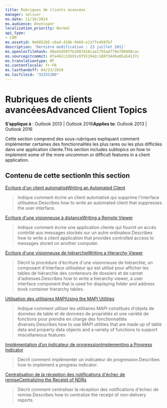 ```yaml
---
title: Rubriques de clients avancées
manager: soliver
ms.date: 11/16/2014
ms.audience: Developer
localization_priority: Normal
api_type:
- COM
ms.assetid: 9eb052b5-c0ad-418b-9469-e11ffe450fb7
description: 'Dernière modification : 23 juillet 2011'
ms.openlocfilehash: d0a43d5977b2007416caa1793ad779e790498cac
ms.sourcegitcommit: 8fe462c32b91c87911942c188f3445e85a54137c
ms.translationtype: MT
ms.contentlocale: fr-FR
ms.lasthandoff: 04/23/2019
ms.locfileid: "32331380"
---
```

# <a name="advanced-client-topics"></a><span data-ttu-id="0aa5b-103">Rubriques de clients avancées</span><span class="sxs-lookup"><span data-stu-id="0aa5b-103">Advanced Client Topics</span></span>

  
  
<span data-ttu-id="0aa5b-104">**S’applique à** : Outlook 2013 | Outlook 2016</span><span class="sxs-lookup"><span data-stu-id="0aa5b-104">**Applies to**: Outlook 2013 | Outlook 2016</span></span> 
  
<span data-ttu-id="0aa5b-105">Cette section comprend des sous-rubriques expliquant comment implémenter certaines des fonctionnalités les plus rares ou les plus difficiles dans une application cliente.</span><span class="sxs-lookup"><span data-stu-id="0aa5b-105">This section includes subtopics on how to implement some of the more uncommon or difficult features in a client application.</span></span>
  
## <a name="in-this-section"></a><span data-ttu-id="0aa5b-106">Contenu de cette section</span><span class="sxs-lookup"><span data-stu-id="0aa5b-106">In this section</span></span>

[<span data-ttu-id="0aa5b-107">Écriture d'un client automatisé</span><span class="sxs-lookup"><span data-stu-id="0aa5b-107">Writing an Automated Client</span></span>](writing-an-automated-client.md)
  
> <span data-ttu-id="0aa5b-108">Indique comment écrire un client automatisé qui supprime l'interface utilisateur.</span><span class="sxs-lookup"><span data-stu-id="0aa5b-108">Describes how to write an automated client that suppresses the user interface.</span></span>
    
[<span data-ttu-id="0aa5b-109">Écriture d'une visionneuse à distance</span><span class="sxs-lookup"><span data-stu-id="0aa5b-109">Writing a Remote Viewer</span></span>](writing-a-remote-viewer.md)
  
> <span data-ttu-id="0aa5b-110">Indique comment écrire une application cliente qui fournit un accès contrôlé aux messages stockés sur un autre ordinateur.</span><span class="sxs-lookup"><span data-stu-id="0aa5b-110">Describes how to write a client application that provides controlled access to messages stored on another computer.</span></span>
    
[<span data-ttu-id="0aa5b-111">Écriture d'une visionneuse de hiérarchie</span><span class="sxs-lookup"><span data-stu-id="0aa5b-111">Writing a Hierarchy Viewer</span></span>](writing-a-hierarchy-viewer.md)
  
> <span data-ttu-id="0aa5b-112">Décrit la procédure d'écriture d'une visionneuse de hiérarchie, un composant d'interface utilisateur qui est utilisé pour afficher les tables de hiérarchie des conteneurs de dossiers et de carnet d'adresses.</span><span class="sxs-lookup"><span data-stu-id="0aa5b-112">Describes how to write a hierarchy viewer, a user interface component that is used for displaying folder and address book container hierarchy tables.</span></span>
    
[<span data-ttu-id="0aa5b-113">Utilisation des utilitaires MAPI</span><span class="sxs-lookup"><span data-stu-id="0aa5b-113">Using the MAPI Utilities</span></span>](using-the-mapi-utilities.md)
  
> <span data-ttu-id="0aa5b-114">Indique comment utiliser les utilitaires MAPI constitués d'objets de données de table et de données de propriétés et une variété de fonctions pour prendre en charge des fonctionnalités diverses.</span><span class="sxs-lookup"><span data-stu-id="0aa5b-114">Describes how to use MAPI utilities that are made up of table data and property data objects and a variety of functions to support miscellaneous features</span></span>
    
[<span data-ttu-id="0aa5b-115">Implémentation d’un indicateur de progression</span><span class="sxs-lookup"><span data-stu-id="0aa5b-115">Implementing a Progress Indicator</span></span>](implementing-a-progress-indicator.md)
  
> <span data-ttu-id="0aa5b-116">Décrit comment implémenter un indicateur de progression.</span><span class="sxs-lookup"><span data-stu-id="0aa5b-116">Describes how to implement a progress indicator.</span></span>
    
[<span data-ttu-id="0aa5b-117">Centralisation de la réception des notifications d'échec de remise</span><span class="sxs-lookup"><span data-stu-id="0aa5b-117">Centralizing the Receipt of NDRs</span></span>](centralizing-the-receipt-of-ndrs.md)
  
> <span data-ttu-id="0aa5b-118">Décrit comment centraliser la réception des notifications d'échec de remise.</span><span class="sxs-lookup"><span data-stu-id="0aa5b-118">Describes how to centralize the receipt of non-delivery reports.</span></span>
    

